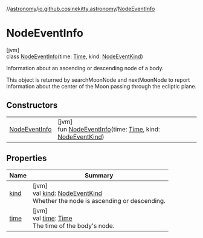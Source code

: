 //[astronomy](../../../index.md)/[io.github.cosinekitty.astronomy](../index.md)/[NodeEventInfo](index.md)

# NodeEventInfo

[jvm]\
class [NodeEventInfo](index.md)(time: [Time](../-time/index.md), kind: [NodeEventKind](../-node-event-kind/index.md))

Information about an ascending or descending node of a body.

This object is returned by searchMoonNode and nextMoonNode to report information about the center of the Moon passing through the ecliptic plane.

## Constructors

| | |
|---|---|
| [NodeEventInfo](-node-event-info.md) | [jvm]<br>fun [NodeEventInfo](-node-event-info.md)(time: [Time](../-time/index.md), kind: [NodeEventKind](../-node-event-kind/index.md)) |

## Properties

| Name | Summary |
|---|---|
| [kind](kind.md) | [jvm]<br>val [kind](kind.md): [NodeEventKind](../-node-event-kind/index.md)<br>Whether the node is ascending or descending. |
| [time](time.md) | [jvm]<br>val [time](time.md): [Time](../-time/index.md)<br>The time of the body's node. |
